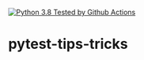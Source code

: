 [![Python 3.8 Tested by Github Actions](https://github.com/pfzlama/pytest-tips-tricks/actions/workflows/testing-ci.yml/badge.svg)](https://github.com/pfzlama/pytest-tips-tricks/actions/workflows/testing-ci.yml)

# pytest-tips-tricks

